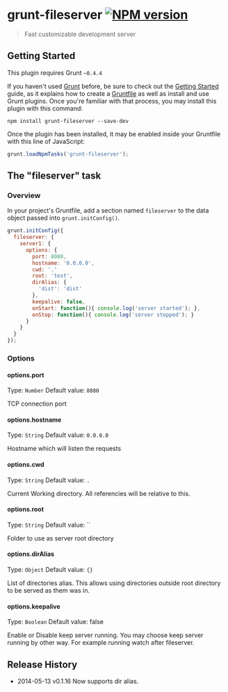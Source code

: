grunt-fileserver [![NPM version](https://badge.fury.io/js/grunt-fileserver.svg)](http://badge.fury.io/js/grunt-fileserver)
================

> Fast customizable development server

## Getting Started
This plugin requires Grunt `~0.4.4`

If you haven't used [Grunt](http://gruntjs.com/) before, be sure to check out the [Getting Started](http://gruntjs.com/getting-started) guide, as it explains how to create a [Gruntfile](http://gruntjs.com/sample-gruntfile) as well as install and use Grunt plugins. Once you're familiar with that process, you may install this plugin with this command:

```shell
npm install grunt-fileserver --save-dev
```

Once the plugin has been installed, it may be enabled inside your Gruntfile with this line of JavaScript:

```js
grunt.loadNpmTasks('grunt-fileserver');
```

## The "fileserver" task

### Overview
In your project's Gruntfile, add a section named `fileserver` to the data object passed into `grunt.initConfig()`.

```js
grunt.initConfig({
  fileserver: {
    server1: {
      options: {
        port: 8080,
        hostname: '0.0.0.0',
        cwd: '.'
        root: 'test',
        dirAlias: {
          'dist': 'dist'
        },
        keepalive: false,
        onStart: function(){ console.log('server started'); },
        onStop: function(){ console.log('server stopped'); }
      }
    }
  }
});
```

### Options

#### options.port
Type: `Number`
Default value: `8080`

TCP connection port

#### options.hostname
Type: `String`
Default value: `0.0.0.0`

Hostname which will listen the requests

#### options.cwd
Type: `String`
Default value: `.`

Current Working directory. All referencies will be relative to this.

#### options.root
Type: `String`
Default value: ``

Folder to use as server root directory

#### options.dirAlias
Type: `Object`
Default value: `{}`

List of directories alias. This allows using directories outside root directory to be served as them was in.

#### options.keepalive
Type: `Boolean`
Default value: false

Enable or Disable keep server running. You may choose keep server running by other way. For example running watch after fileserver.


## Release History

* 2014-05-13    v0.1.16    Now supports dir alias.